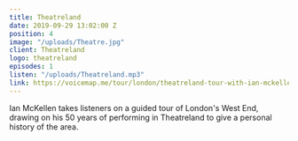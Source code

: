 ```yaml
---
title: Theatreland
date: 2019-09-29 13:02:00 Z
position: 4
image: "/uploads/Theatre.jpg"
client: Theatreland
logo: theatreland
episodes: 1
listen: "/uploads/Theatreland.mp3"
link: https://voicemap.me/tour/london/theatreland-tour-with-ian-mckellen
---
```


Ian McKellen takes listeners on a guided tour of London's West End, drawing on his 50 years of performing in Theatreland to give a personal history of the area.